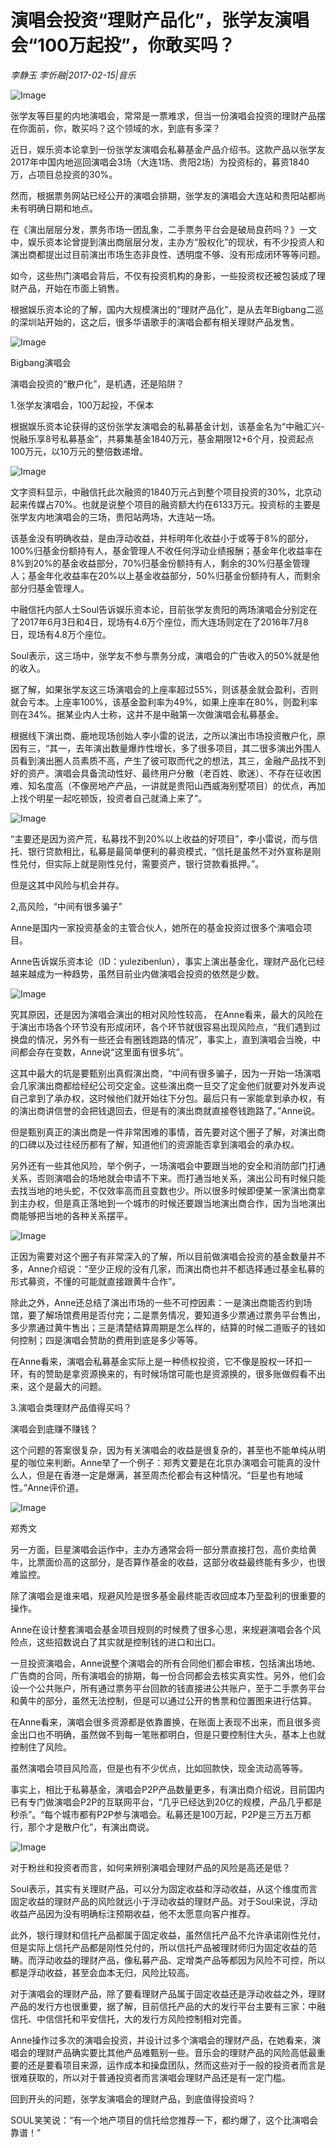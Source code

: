 # 演唱会投资“理财产品化”，张学友演唱会“100万起投”，你敢买吗？

*李静玉 李忻融|2017-02-15|音乐*

![Image](http://static.ylzbl.com/uploads/ueditor/php/upload/image/20170721/1500619506557530.png)

张学友等巨星的内地演唱会，常常是一票难求，但当一份演唱会投资的理财产品摆在你面前，你，敢买吗？这个领域的水，到底有多深？

近日，娱乐资本论拿到一份张学友演唱会私募基金产品介绍书。这款产品以张学友2017年中国内地巡回演唱会3场（大连1场、贵阳2场）为投资标的，募资1840万，占项目总投资的30%。

然而，根据票务网站已经公开的演唱会排期，张学友的演唱会大连站和贵阳站都尚未有明确日期和地点。

在《演出层层分发，票务市场一团乱象，二手票务平台会是破局良药吗？》一文中，娱乐资本论曾提到演出商层层分发，主办方“股权化”的现状，有不少投资人和演出商都提出过目前演出市场生态非良性、透明度不够、没有形成闭环等等问题。

如今，这些热门演唱会背后，不仅有投资机构的身影，一些投资权还被包装成了理财产品，开始在市面上销售。

根据娱乐资本论的了解，国内大规模演出的“理财产品化”，是从去年Bigbang二巡的深圳站开始的，这之后，很多华语歌手的演唱会都有相关理财产品发售。

![Image](http://static.ylzbl.com/201704281807265058)

Bigbang演唱会

演唱会投资的“散户化”，是机遇，还是陷阱？

1.张学友演唱会，100万起投，不保本

根据娱乐资本论获得的这份张学友演唱会的私募基金计划，该基金名为“中融汇兴-悦融乐享8号私募基金”，共募集基金1840万元，基金期限12+6个月，投资起点100万元，以10万元的整倍数递增。

![Image](http://static.ylzbl.com/201704281807273588)

文字资料显示，中融信托此次融资的1840万元占到整个项目投资的30%，北京动起来传媒占70%。也就是说整个项目的融资额大约在6133万元。投资标的主要是张学友内地演唱会的三场，贵阳站两场，大连站一场。

该基金没有明确收益，是由浮动收益，并标明年化收益小于或等于8%的部分，100%归基金份额持有人，基金管理人不收任何浮动业绩报酬；基金年化收益率在8%到20%的基金收益部分，70%归基金份额持有人，剩余的30%归基金管理人；基金年化收益率在20%以上基金收益部分，50%归基金份额持有人，而剩余部分归基金管理人。

中融信托内部人士Soul告诉娱乐资本论，目前张学友贵阳的两场演唱会分别定在了2017年6月3日和4日，现场有4.6万个座位，而大连场则定在了2016年7月8日，现场有4.8万个座位。

Soul表示，这三场中，张学友不参与票务分成，演唱会的广告收入的50%就是他的收入。

据了解，如果张学友这三场演唱会的上座率超过55%，则该基金就会盈利，否则就会亏本。上座率100%，该基金盈利率为49%，如果上座率在80%，则盈利率则在34%。据某业内人士称，这并不是中融第一次做演唱会私募基金。

根据线下演出商、鹿地现场创始人李小雷的说法，之所以演出市场投资散户化，原因有三，“其一，去年演出数量爆炸性增长，多了很多项目，其二很多演出外围人员看到演出圈人员素质不高，产生了彼可取而代之的想法，其三，金融产品找不到好的资产。演唱会具备流动性好、最终用户分散（老百姓、歌迷）、不存在征收困难、知名度高（不像房地产产品，一讲就是贵阳山西威海别墅项目）的优点，再加上找个明星一起吃顿饭，投资者自己就涌上来了”。

![Image](http://static.ylzbl.com/201704281807271554)

“主要还是因为资产荒，私募找不到20%以上收益的好项目”，李小雷说，而与信托、银行贷款相比，私募是最简单便利的募资模式，“信托是虽然不对外宣称是刚性兑付，但实际上就是刚性兑付，需要资产，银行贷款看抵押。”。

但是这其中风险与机会并存。

2,高风险，“中间有很多骗子”

Anne是国内一家投资基金的主管合伙人，她所在的基金投资过很多个演唱会项目。

Anne告诉娱乐资本论（ID：yulezibenlun），事实上演出基金化，理财产品化已经越来越成为一种趋势，虽然目前业内做演唱会投资的依然是少数。

![Image](http://static.ylzbl.com/201704281807275576)

究其原因，还是因为演唱会演出的相对风险性较高， 在Anne看来，最大的风险在于演出市场各个环节没有形成闭环，各个环节就很容易出现风险点，“我们遇到过换盘的情况，另外有一些还会有圈钱跑路的情况”，事实上，直到演唱会当晚，中间都会存在变数，Anne说“这里面有很多坑”。

这其中最大的坑是要甄别出真假演出商，“中间有很多骗子，因为一开始一场演唱会几家演出商都给经纪公司交定金。这些演出商一旦交了定金他们就要对外发声说自己拿到了承办权，这时候他们就开始往下分包。最后只有一家能拿到承办权，有的演出商讲信誉的会把钱退回去，但是有的演出商就直接卷钱跑路了。”Anne说。

但是甄别真正的演出商是一件非常困难的事情，首先要对这个圈子了解，对演出商的口碑以及过往经历都有了解，知道他们的资源能否拿到演唱会的承办权。

另外还有一些其他风险，举个例子，一场演唱会中要跟当地的安全和消防部门打通关系，否则演唱会的场地就会申请不下来。而打通当地关系，演出公司有时候只能去找当地的地头蛇，不仅效率高而且变数也少。所以很多时候即便某一家演出商拿到主办权，但是真正落地到一个城市的时候还要跟当地演出商合作，因为当地演出商能够把当地的各种关系摆平。

![Image](http://static.ylzbl.com/201704281807274749)

正因为需要对这个圈子有非常深入的了解，所以目前做演唱会投资的基金数量并不多，Anne介绍说：“至少正规的没有几家，而演出商也并不都选择通过基金私募的形式募资，不懂的可能就直接跟黄牛合作”。

除此之外，Anne还总结了演出市场的一些不可控因素：一是演出商能否约到场馆，要了解场馆费用是否付完；二是票务情况，要知道多少票通过票务平台售出，多少票通过黄牛售出；三是清楚结算周期是怎么样的，结算的时候二道贩子的钱如何控制；四是演唱会赞助的费用到底是多少等等。

在Anne看来，演唱会私募基金实际上是一种债权投资，它不像是股权一环扣一环，有的赞助是拿资源换来的，有时候场馆可能也是资源换的，很多账做假看不出来，这个是最大的问题。

3.演唱会类理财产品值得买吗？

演唱会到底赚不赚钱？

这个问题的答案很复杂，因为有关演唱会的收益是很复杂的，甚至也不能单纯从明星的咖位来判断。Anne举了一个例子：郑秀文要是在北京办演唱会可能真的没什么人，但是在香港一定是爆满，甚至周杰伦都会有这种情况。“巨星也有地域性。”Anne评价道。

![Image](http://static.ylzbl.com/201704281807279966)

郑秀文

另一方面，巨星演唱会运作中，主办方通常会将一部分票直接打包，高价卖给黄牛，比票面价高的这部分，是否算作基金的收益，这部分收益最终能有多少，也很难监控。

除了演唱会是谁来唱，规避风险是很多基金最终能否收回成本乃至盈利的很重要的操作。

Anne在设计整套演唱会基金项目规则的时候费了很多心思，来规避演唱会各个风险点，这些招数说白了其实就是控制钱的进口和出口。

一旦投资演唱会，Anne说整个演唱会的所有合同他们都会审核，包括演出场地、广告商的合同，所有演唱会的排期，每一份合同都会去核实真实性。另外，他们会设一个公共账户，所有通过票务平台回款的钱直接进公共账户，至于二手票务平台和黄牛的部分，虽然无法控制，但是可以通过公开的售票和位置图来进行估算。

在Anne看来，演唱会很多资源都是依靠置换，在账面上表现不出来，而且很多资金出口也不明确，虽然做不到每一笔账都明白，但是只要控制住大头，基本上也就控制住了风险。

虽然演唱会项目风险高，但是也有不少优点，比如回款快，现金流动高等等。

事实上，相比于私募基金，演唱会P2P产品数量更多，有演出商介绍说，目前国内已有专门做演唱会P2P的互联网平台，“几乎已经达到20亿的规模，产品几乎都是秒杀”。“每个城市都有P2P参与演唱会。私募还是100万起，P2P是三万五万都行，那个才是散户化”，有演出商说。

![Image](http://static.ylzbl.com/201704281807274968)

对于粉丝和投资者而言，如何来辨别演唱会理财产品的风险是高还是低？

Soul表示，其实有关理财产品，可以分为固定收益和浮动收益，从这个维度而言固定收益的理财产品的风险就远小于浮动收益的理财产品。对于Soul来说，浮动收益产品因为没有明确标注预期收益，他不太愿意向客户推荐。

此外，银行理财和信托产品都属于固定收益，虽然信托产品不允许承诺刚性兑付，但是实际上信托产品都是刚性兑付的，所以信托产品被理财师归为固定收益的范畴。而浮动收益的理财产品，像私募产品、定增类产品等都因为风险不可控，所以都是浮动收益，甚至会血本无归，风险比较高。

对于演唱会的理财产品，除了要看理财产品属于固定收益还是浮动收益之外，理财产品的发行方也很重要，据了解，目前信托产品的大的发行平台主要有三家：中融信托、中信信托和平安信托，大的发行方风险控制相对完善。

Anne操作过多次的演唱会投资，并设计过多个演唱会的理财产品，在她看来，演唱会的理财产品确实要比其他产品难甄别一些。音乐会的理财产品的风险高低最重要的还是要看项目来源，运作成本和操盘团队，然而这些对于一般的投资者而言是很难获取的，所以对于普通投资者而言演唱会理财产品还是有一定门槛。

回到开头的问题，张学友演唱会的理财产品，到底值得投资吗？

SOUL笑笑说：“有一个地产项目的信托给您推荐一下，都约爆了，这个比演唱会靠谱！”

